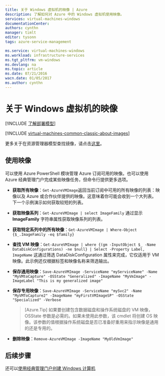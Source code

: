 ```yaml
---
title: 关于 Windows 虚拟机的映像 | Azure
description: 了解如何对 Azure 中的 Windows 虚拟机使用映像。
services: virtual-machines-windows
documentationCenter: 
authors: cynthn
manager: timlt
editor: tysonn
tags: azure-service-management

ms.service: virtual-machines-windows
ms.workload: infrastructure-services
ms.tgt_pltfrm: vm-windows
ms.devlang: na
ms.topic: article
ms.date: 07/21/2016
wacn.date: 01/05/2017
ms.author: cynthn
---
```


# 关于 Windows 虚拟机的映像

[!INCLUDE [了解部署模型](../../includes/learn-about-deployment-models-classic-include.md)]

[!INCLUDE [virtual-machines-common-classic-about-images](../../includes/virtual-machines-common-classic-about-images.md)]

更多关于在资源管理器模型查找镜像，请点击[这里](./virtual-machines-windows-cli-ps-findimage.md)。

## 使用映像

可以使用 Azure PowerShell 模块管理 Azure 订阅可用的映像。也可以使用 Azure 经典管理门户完成某些映像任务，但命令行提供更多选项。

-	**获取所有映像**：`Get-AzureVMImage`返回当前订阅中可用的所有映像的列表：映像以及 Azure 或合作伙伴提供的映像。这意味着你可能会收到一个大列表。下一个示例演示如何获取较短的列表。
-	**获取映像系列**：`Get-AzureVMImage | select ImageFamily` 通过显示 **ImageFamily** 字符串属性获取映像系列的列表。
-	**获取特定系列中的所有映像**：`Get-AzureVMImage | Where-Object {$_.ImageFamily -eq $family}`
-	**查找 VM 映像**：`Get-AzureVMImage | where {(gm -InputObject $_ -Name DataDiskConfigurations) -ne $null} | Select -Property Label, ImageName` 这通过筛选 DataDiskConfiguration 属性来完成，它仅适用于 VM 映像。此示例还仅根据标签和映像名称来筛选输出。
-	**保存通用映像**：`Save-AzureVMImage -ServiceName "myServiceName" -Name "MyVMtoCapture" -OSState "Generalized" -ImageName "MyVmImage" -ImageLabel "This is my generalized image"`
-	**保存专用映像**：`Save-AzureVMImage -ServiceName "mySvc2" -Name "MyVMToCapture2" -ImageName "myFirstVMImageSP" -OSState "Specialized" -Verbose`

	>[Azure.Tip] 如果要创建包含数据磁盘和操作系统磁盘的 VM 映像，OSState 参数是必需的。如果未使用此参数，该 cmdlet 将创建 OS 映像。该参数的值根据操作系统磁盘是否已准备好重用来指示映像是通用的还是专用的。

-	**删除映像**：`Remove-AzureVMImage -ImageName "MyOldVmImage"`

## 后续步骤

还可以[使用经典管理门户创建 Windows 计算机](./virtual-machines-windows-classic-tutorial.md)

<!---HONumber=Mooncake_0905_2016-->